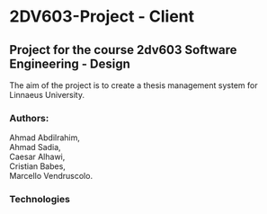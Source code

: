 # 2DV603-Project - Client
## Project for the course 2dv603 Software Engineering - Design
The aim of the project is to create a thesis management system for Linnaeus University.
### Authors: 
   Ahmad Abdilrahim,\
   Ahmad Sadia,\
   Caesar Alhawi,\
   Cristian Babes,\
   Marcello Vendruscolo.

### Technologies
